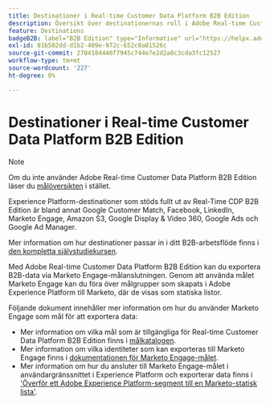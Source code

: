 ```yaml
---
title: Destinationer i Real-time Customer Data Platform B2B Edition
description: Översikt över destinationernas roll i Adobe Real-time Customer Data Platform B2B Edition.
feature: Destinations
badgeB2B: label="B2B Edition" type="Informative" url="https://helpx.adobe.com/legal/product-descriptions/real-time-customer-data-platform-b2b-edition-prime-and-ultimate-packages.html newtab=true"
exl-id: 81b502dd-d1b2-409e-972c-652c0a01526c
source-git-commit: 2704184446f7945c744e7e2d2a8c3cda3fc12527
workflow-type: tm+mt
source-wordcount: '227'
ht-degree: 0%

---
```


# Destinationer i Real-time Customer Data Platform B2B Edition

>[!NOTE]
>
>Om du inte använder Adobe Real-time Customer Data Platform B2B Edition läser du [målöversikten](../../destinations/home.md) i stället.

Experience Platform-destinationer som stöds fullt ut av Real-Time CDP B2B Edition är bland annat Google Customer Match, Facebook, LinkedIn, Marketo Engage, Amazon S3, Google Display &amp; Video 360, Google Ads och Google Ad Manager.

Mer information om hur destinationer passar in i ditt B2B-arbetsflöde finns i [den kompletta självstudiekursen](../b2b-tutorial.md#activate-your-evaluated-data-to-a-destination).

Med Adobe Real-time Customer Data Platform B2B Edition kan du exportera B2B-data via Marketo Engage-målanslutningen. Genom att använda målet Marketo Engage kan du föra över målgrupper som skapats i Adobe Experience Platform till Marketo, där de visas som statiska listor.

Följande dokument innehåller mer information om hur du använder Marketo Engage som mål för att exportera data:

- Mer information om vilka mål som är tillgängliga för Real-time Customer Data Platform B2B Edition finns i [målkatalogen](../../destinations/catalog/overview.md).
- Mer information om vilka identiteter som kan exporteras till Marketo Engage finns i [dokumentationen för Marketo Engage-målet](../../destinations/catalog/adobe/marketo-engage.md).
- Mer information om hur du ansluter till Marketo Engage-målet i användargränssnittet i Experience Platform och exporterar data finns i [&#39;Överför ett Adobe Experience Platform-segment till en Marketo-statisk lista&#39;](https://experienceleague.adobe.com/docs/marketo/using/product-docs/core-marketo-concepts/smart-lists-and-static-lists/static-lists/push-an-adobe-experience-platform-segment-to-a-marketo-static-list.html).
